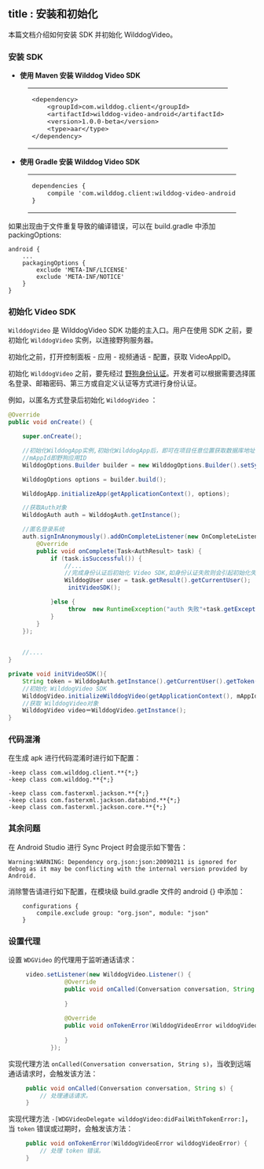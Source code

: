 title : 安装和初始化
--------------

本篇文档介绍如何安装 SDK 并初始化 WilddogVideo。

### 安装 SDK

- **使用 Maven 安装 Wilddog Video SDK**

<figure class="highlight xml"><table><tbody><tr><td class="code"><pre><div class="line"><span class="tag">&lt;<span class="name">dependency</span>&gt;</span></div><div class="line">    <span class="tag">&lt;<span class="name">groupId</span>&gt;</span>com.wilddog.client<span class="tag">&lt;/<span class="name">groupId</span>&gt;</span></div><div class="line">    <span class="tag">&lt;<span class="name">artifactId</span>&gt;</span>wilddog-video-android<span class="tag">&lt;/<span class="name">artifactId</span>&gt;</span></div><div class="line">    <span class="tag">&lt;<span class="name">version</span>&gt;</span><span class="media_android_v">1.0.0-beta</span><span class="tag">&lt;/<span class="name">version</span>&gt;</span></div>    <span class="tag">&lt;<span class="name">type</span>&gt;</span>aar<span class="tag">&lt;/<span class="name">type</span>&gt;</span></div><div class="line"><span class="tag">&lt;/<span class="name">dependency</span>&gt;</span></div></pre></td></tr></tbody></table></figure>


- **使用 Gradle 安装 Wilddog Video SDK**

<figure class="highlight java"><table><tbody><tr><td class="code"><pre><div class="line">dependencies { </div><div class="line">    compile <span class="string">&apos;com.wilddog.client:wilddog-video-android:<span class="media_android_v">1.0.0-beta</span>&apos;</span></div><div class="line">}</div></pre></td></tr></tbody></table></figure>

如果出现由于文件重复导致的编译错误，可以在 build.gradle 中添加 packingOptions:

```
android {
    ...
    packagingOptions {
        exclude 'META-INF/LICENSE'
        exclude 'META-INF/NOTICE'
    }
}
```

### 初始化 Video SDK

`WilddogVideo` 是 WilddogVideo SDK 功能的主入口。用户在使用 SDK 之前，要初始化 `WilddogVideo` 实例，以连接野狗服务器。

初始化之前，打开控制面板 - 应用 - 视频通话 - 配置，获取 VideoAppID。

初始化 `WilddogVideo` 之前，要先经过 [野狗身份认证](/auth/Android/index.html)。开发者可以根据需要选择匿名登录、邮箱密码、第三方或自定义认证等方式进行身份认证。


例如，以匿名方式登录后初始化 `WilddogVideo` ：

```java
@Override
public void onCreate() {

    super.onCreate();

    //初始化WilddogApp实例,初始化WilddogApp后，即可在项目任意位置获取数据库地址引用
    //mAppId即野狗应用ID
    WilddogOptions.Builder builder = new WilddogOptions.Builder().setSyncUrl("http://"+ mAppId +".wilddogio.com");

    WilddogOptions options = builder.build();

    WilddogApp.initializeApp(getApplicationContext(), options);

    //获取Auth对象
    WilddogAuth auth = WilddogAuth.getInstance();

    //匿名登录系统
    auth.signInAnonymously().addOnCompleteListener(new OnCompleteListener<AuthResult>() {
        @Override
        public void onComplete(Task<AuthResult> task) {
            if (task.isSuccessful()) {
                //...
                //完成身份认证后初始化 Video SDK,如身份认证失败则会引起初始化失败或应用崩溃
                WilddogUser user = task.getResult().getCurrentUser();
                 initVideoSDK();

            }else {
                 throw  new RuntimeException("auth 失败"+task.getException().getMessage());
            }
        }
    });

    
    //....
}

private void initVideoSDK(){
    String token = WilddogAuth.getInstance().getCurrentUser().getToken(false).getResult().getToken();
    //初始化 WilddogVideo SDK
    WilddogVideo.initializeWilddogVideo(getApplicationContext(), mAppId,token);
    //获取 WilddogVideo对象
    WilddogVideo video＝WilddogVideo.getInstance();
}

```

### 代码混淆

在生成 apk 进行代码混淆时进行如下配置：

```
-keep class com.wilddog.client.**{*;} 
-keep class com.wilddog.**{*;} 

-keep class com.fasterxml.jackson.**{*;} 
-keep class com.fasterxml.jackson.databind.**{*;} 
-keep class com.fasterxml.jackson.core.**{*;} 
```

### 其余问题
在 Android Studio 进行 Sync Project 时会提示如下警告：
```
Warning:WARNING: Dependency org.json:json:20090211 is ignored for debug as it may be conflicting with the internal version provided by Android.
```

消除警告请进行如下配置，在模块级 build.gradle 文件的 android {} 中添加：

```
	configurations {
		compile.exclude group: "org.json", module: "json"
	}
```

### 设置代理

设置 `WDGVideo` 的代理用于监听通话请求：

```java
     video.setListener(new WilddogVideo.Listener() {
                @Override
                public void onCalled(Conversation conversation, String s) {
                    
                }
    
                @Override
                public void onTokenError(WilddogVideoError wilddogVideoError) {
    
                }
            });
```

实现代理方法 `onCalled(Conversation conversation, String s)`，当收到远端通话请求时，会触发该方法：

```java
     public void onCalled(Conversation conversation, String s) {
         // 处理通话请求。       
     }
```

实现代理方法 `-[WDGVideoDelegate wilddogVideo:didFailWithTokenError:]`，当 `token` 错误或过期时，会触发该方法：

```java
     public void onTokenError(WilddogVideoError wilddogVideoError) {
         // 处理 token 错误。
     }
```